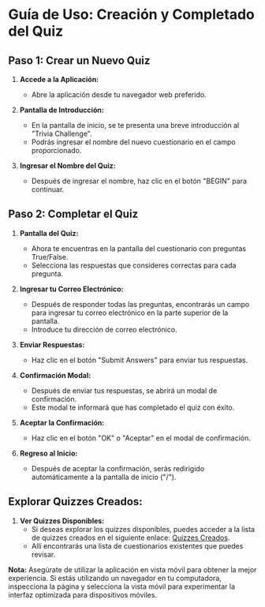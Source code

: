 # Guía de Uso: Creación y Completado del Quiz

## Paso 1: Crear un Nuevo Quiz

1. **Accede a la Aplicación:**
   - Abre la aplicación desde tu navegador web preferido.

2. **Pantalla de Introducción:**
   - En la pantalla de inicio, se te presenta una breve introducción al "Trivia Challenge".
   - Podrás ingresar el nombre del nuevo cuestionario en el campo proporcionado.

3. **Ingresar el Nombre del Quiz:**
   - Después de ingresar el nombre, haz clic en el botón "BEGIN" para continuar.

## Paso 2: Completar el Quiz

1. **Pantalla del Quiz:**
   - Ahora te encuentras en la pantalla del cuestionario con preguntas True/False.
   - Selecciona las respuestas que consideres correctas para cada pregunta.

2. **Ingresar tu Correo Electrónico:**
   - Después de responder todas las preguntas, encontrarás un campo para ingresar tu correo electrónico en la parte superior de la pantalla.
   - Introduce tu dirección de correo electrónico.

3. **Enviar Respuestas:**
   - Haz clic en el botón "Submit Answers" para enviar tus respuestas.

4. **Confirmación Modal:**
   - Después de enviar tus respuestas, se abrirá un modal de confirmación.
   - Este modal te informará que has completado el quiz con éxito.

5. **Aceptar la Confirmación:**
   - Haz clic en el botón "OK" o "Aceptar" en el modal de confirmación.

6. **Regreso al Inicio:**
   - Después de aceptar la confirmación, serás redirigido automáticamente a la pantalla de inicio ("/").

## Explorar Quizzes Creados:

1. **Ver Quizzes Disponibles:**
   - Si deseas explorar los quizzes disponibles, puedes acceder a la lista de quizzes creados en el siguiente enlace: [Quizzes Creados](https://back-code-challenge-master-production.up.railway.app/api/v1/quizzes).
   - Allí encontrarás una lista de cuestionarios existentes que puedes revisar.

**Nota:** Asegúrate de utilizar la aplicación en vista móvil para obtener la mejor experiencia. Si estás utilizando un navegador en tu computadora, inspecciona la página y selecciona la vista móvil para experimentar la interfaz optimizada para dispositivos móviles.

